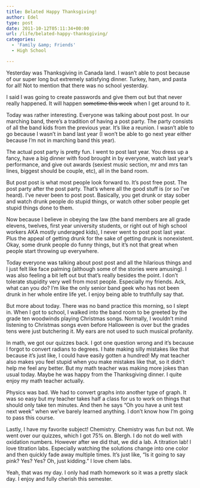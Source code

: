 ```yaml
---
title: Belated Happy Thanksgiving!
author: Edel
type: post
date: 2011-10-12T05:11:34+00:00
url: /life/belated-happy-thanksgiving/
categories:
  - 'Family &amp; Friends'
  - High School

---
```

Yesterday was Thanksgiving in Canada land. I wasn&#8217;t able to post because of our super long but extremely satisfying dinner. Turkey, ham, and pasta for all! Not to mention that there was no school yesterday.

I said I was going to create passwords and give them out but that never really happened. It will happen <strike>sometime this week</strike> when I get around to it.

Today was rather interesting. Everyone was talking about post post. In our marching band, there&#8217;s a tradition of having a post party. The party consists of all the band kids from the previous year. It&#8217;s like a reunion. I wasn&#8217;t able to go because I wasn&#8217;t in band last year (I won&#8217;t be able to go next year either because I&#8217;m not in marching band this year).

The actual post party is pretty fun. I went to post last year. You dress up a fancy, have a big dinner with food brought in by everyone, watch last year&#8217;s performance, and give out awards (sexiest music section, mr and mrs tan lines, biggest should be couple, etc), all in the band room.

But post post is what most people look forward to. It&#8217;s post free post. The post party after the post party. That&#8217;s where all the good stuff is (or so I&#8217;ve heard). I&#8217;ve never been to post post. Basically, you get drunk or stay sober and watch drunk people do stupid things, or watch other sober people get stupid things done to them.

Now because I believe in obeying the law (the band members are all grade elevens, twelves, first year university students, or right out of high school workers AKA mostly underaged kids), I never went to post post last year. Plus the appeal of getting drunk for the sake of getting drunk is nonexistent. Okay, some drunk people do funny things, but it&#8217;s not that great when people start throwing up everywhere.

Today everyone was talking about post post and all the hilarious things and I just felt like face palming (although some of the stories were amusing). I was also feeling a bit left out but that&#8217;s really besides the point. I don&#8217;t tolerate stupidity very well from most people. Especially my friends. Ack, what can you do? I&#8217;m like the only senior band geek who has not been drunk in her whole entire life yet. I enjoy being able to truthfully say that.

But more about today. There was no band practice this morning, so I slept in. When I got to school, I walked into the band room to be greeted by the grade ten woodwinds playing Christmas songs. Normally, I wouldn&#8217;t mind listening to Christmas songs even before Halloween is over but the grades tens were just butchering it. My ears are not used to such musical profanity.

In math, we got our quizzes back. I got one question wrong and it&#8217;s because I forgot to convert radians to degrees. I hate making silly mistakes like that because it&#8217;s just like, I could have easily gotten a hundred! My mat teacher also makes you feel stupid when you make mistakes like that, so it didn&#8217;t help me feel any better. But my math teacher was making more jokes than usual today. Maybe he was happy from the Thanksgiving dinner. I quite enjoy my math teacher actually. 

Physics was bad. We had to convert graphs into another type of graph. It was so easy but my teacher takes half a class for us to work on things that should only take ten minutes. And then he says &#8220;Oh you have a unit test next week&#8221; when we&#8217;ve barely learned anything. I don&#8217;t know how I&#8217;m going to pass this course. 

Lastly, I have my favorite subject! Chemistry. Chemistry was fun but not. We went over our quizzes, which I got 75% on. Blergh. I do not do well with oxidation numbers. However after we did that, we did a lab. A titration lab! I love titration labs. Especially watching the solutions change into one color and then quickly fade away multiple times. It&#8217;s just like, &#8220;Is it going to say pink? Yes? Yes? Oh, just kidding.&#8221; I love chem labs.

Yeah, that was my day. I only had math homework so it was a pretty slack day. I enjoy and fully cherish this semester.

<ol class="footnote">
</ol>